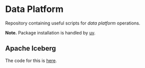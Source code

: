 # Data Platform

Repository containing useful scripts for _data platform_ operations.

**Note.** Package installation is handled by [uv](https://github.com/astral-sh/uv).


## Apache Iceberg

The code for this is [here](apache-iceberg/).
